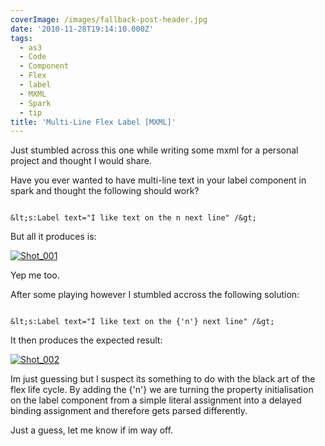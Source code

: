 ```yaml
---
coverImage: /images/fallback-post-header.jpg
date: '2010-11-28T19:14:10.000Z'
tags:
  - as3
  - Code
  - Component
  - Flex
  - label
  - MXML
  - Spark
  - tip
title: 'Multi-Line Flex Label [MXML]'
---
```


Just stumbled across this one while writing some mxml for a personal project and thought I would share.

Have you ever wanted to have multi-line text in your label component in spark and thought the following should work?

```

&lt;s:Label text="I like text on the n next line" /&gt;

```

But all it produces is:

[![](https://mikecann.co.uk/wp-content/uploads/2010/11/Shot_001.png "Shot_001")](https://mikecann.co.uk/wp-content/uploads/2010/11/Shot_001.png)

Yep me too.

After some playing however I stumbled accross the following solution:

```

&lt;s:Label text="I like text on the {'n'} next line" /&gt;

```

It then produces the expected result:

[![](https://mikecann.co.uk/wp-content/uploads/2010/11/Shot_0021.png "Shot_002")](https://mikecann.co.uk/wp-content/uploads/2010/11/Shot_0021.png)

Im just guessing but I suspect its something to do with the black art of the flex life cycle. By adding the {'n'} we are turning the property initialisation on the label component from a simple literal assignment into a delayed binding assignment and therefore gets parsed differently.

Just a guess, let me know if im way off.
